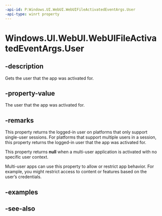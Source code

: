 ```yaml
---
-api-id: P:Windows.UI.WebUI.WebUIFileActivatedEventArgs.User
-api-type: winrt property
---
```


<!-- Property syntax
public Windows.System.User User { get; }
-->

# Windows.UI.WebUI.WebUIFileActivatedEventArgs.User

## -description
Gets the user that the app was activated for.

## -property-value
The user that the app was activated for.

## -remarks
This property returns the logged-in user on platforms that only support single-user sessions. For platforms that support multiple users in a session, this property returns the logged-in user that the app was activated for.

This property returns **null** when a multi-user application is activated with no specific user context.

Multi-user apps can use this property to allow or restrict app behavior. For example, you might restrict access to content or features based on the user’s credentials.

## -examples

## -see-also
